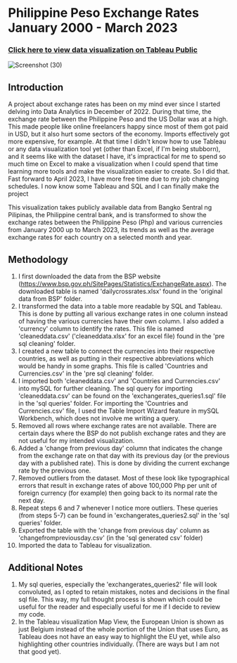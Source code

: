 # Philippine Peso Exchange Rates January 2000 - March 2023

### [Click here to view data visualization on Tableau Public](https://public.tableau.com/views/PhilippinePesoExchangeRates2000-2023/Dashboard1?:language=en-US&:display_count=n&:origin=viz_share_link)


![Screenshot (30)](https://user-images.githubusercontent.com/108065595/233992967-9cc16026-5245-4376-83b2-9d20b4a34e99.png)

## Introduction

A project about exchange rates has been on my mind ever since I started delving into Data Analytics in December of 2022. During that time, the exchange rate between the Philippine Peso and the US Dollar was at a high. This made people like online freelancers happy since most of them got paid in USD, but it also hurt some sectors of the economy. Imports effectively got more expensive, for example. At that time I didn't know how to use Tableau or any data visualization tool yet (other than Excel, if I'm being stubborn), and it seems like with the dataset I have, it's impractical for me to spend so much time on Excel to make a visualization when I could spend that time learning more tools and make the visualization easier to create. So I did that. Fast forward to April 2023, I have more free time due to my job changing schedules. I now know some Tableau and SQL and I can finally make the project

This visualization takes publicly available data from Bangko Sentral ng Pilipinas, the Philippine central bank, and is transformed to show the exchange rates between the Philippine Peso (Php) and various currencies from January 2000 up to March 2023, its trends as well as the average exchange rates for each country on a selected month and year.

## Methodology

1. I first downloaded the data from the BSP website (https://www.bsp.gov.ph/SitePages/Statistics/ExchangeRate.aspx). The downloaded table is named 'dailycrossrates.xlsx' found in the 'original data from BSP' folder.
2. I transformed the data into a table more readable by SQL and Tableau. This is done by putting all various exchange rates in one column instead of having the various currencies have their own column. I also added a 'currency' column to identify the rates. This file is named 'cleaneddata.csv' ('cleaneddata.xlsx' for an excel file) found in the 'pre sql cleaning' folder.
3. I created a new table to connect the currencies into their respective countries, as well as putting in their respective abbreviations which would be handy in some graphs. This file is called 'Countries and Currencies.csv' in the 'pre sql cleaning' folder.
4. I imported both 'cleaneddata.csv' and 'Countries and Currencies.csv' into mySQL for further cleaning. The sql query for importing 'cleaneddata.csv' can be found on the 'exchangerates_queries1.sql' file in the 'sql queries' folder. For importing the 'Countries and Currencies.csv' file, I used the Table Import Wizard feature in mySQL Workbench, which does not involve me writing a query.
5. Removed all rows where exchange rates are not available. There are certain days where the BSP do not publish exchange rates and they are not useful for my intended visualization.
6. Added a 'change from previous day' column that indicates the change from the exchange rate on that day with its previous day (or the previous day with a published rate). This is done by dividing the current exchange rate by the previous one.
7. Removed outliers from the dataset. Most of these look like typographical errors that result in exchange rates of above 100,000 Php per unit of foreign currency (for example) then going back to its normal rate the next day.
8. Repeat steps 6 and 7 whenever I notice more outliers. These queries (from steps 5-7) can be found in 'exchangerates_queries2.sql' in the 'sql queries' folder.
9. Exported the table with the 'change from previous day' column as 'changefrompreviousday.csv' (in the 'sql generated csv' folder)
10. Imported the data to Tableau for visualization.

## Additional Notes

1. My sql queries, especially the 'exchangerates_queries2' file will look convoluted, as I opted to retain mistakes, notes and decisions in the final sql file. This way, my full thought process is shown which could be useful for the reader and especially useful for me if I decide to review my code.
2. In the Tableau visualization Map View, the European Union is shown as just Belgium instead of the whole portion of the Union that uses Euro, as Tableau does not have an easy way to highlight the EU yet, while also highlighting other countries individually. (There are ways but I am not that good yet).
